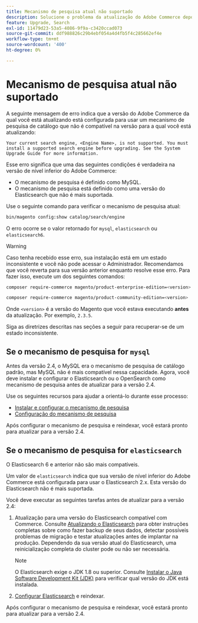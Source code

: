 ```yaml
---
title: Mecanismo de pesquisa atual não suportado
description: Solucione o problema da atualização do Adobe Commerce depois de encontrar um erro sobre um mecanismo de pesquisa não compatível.
feature: Upgrade, Search
exl-id: 11479d23-53a5-4086-9f9a-c3420ccad073
source-git-commit: ddf988826c29b4ebf054a4d4fb5f4c285662ef4e
workflow-type: tm+mt
source-wordcount: '400'
ht-degree: 0%

---
```


# Mecanismo de pesquisa atual não suportado

A seguinte mensagem de erro indica que a versão do Adobe Commerce da qual você está atualizando está configurada para usar um mecanismo de pesquisa de catálogo que não é compatível na versão para a qual você está atualizando:

```terminal
Your current search engine, <Engine Name>, is not supported. You must install a supported search engine before upgrading. See the System Upgrade Guide for more information.
```

Esse erro significa que uma das seguintes condições é verdadeira na versão de nível inferior do Adobe Commerce:

- O mecanismo de pesquisa é definido como MySQL.
- O mecanismo de pesquisa está definido como uma versão do Elasticsearch que não é mais suportada.

Use o seguinte comando para verificar o mecanismo de pesquisa atual:

```bash
bin/magento config:show catalog/search/engine
```

O erro ocorre se o valor retornado for `mysql`, `elasticsearch` ou `elasticsearch6`.

>[!WARNING]
>
>Caso tenha recebido esse erro, sua instalação está em um estado inconsistente e você não pode acessar o Administrador. Recomendamos que você reverta para sua versão anterior enquanto resolve esse erro. Para fazer isso, execute um dos seguintes comandos:
>
>```bash
>composer require-commerce magento/product-enterprise-edition=<version>
>```
>
>```bash
>composer require-commerce magento/product-community-edition=<version>
>```
>
>Onde `<version>` é a versão do Magento que você estava executando **antes** da atualização. Por exemplo, `2.3.5`.

Siga as diretrizes descritas nas seções a seguir para recuperar-se de um estado inconsistente.

## Se o mecanismo de pesquisa for `mysql`

Antes da versão 2.4, o MySQL era o mecanismo de pesquisa de catálogo padrão, mas MySQL não é mais compatível nessa capacidade. Agora, você deve instalar e configurar o Elasticsearch ou o OpenSearch como mecanismo de pesquisa antes de atualizar para a versão 2.4.

Use os seguintes recursos para ajudar a orientá-lo durante esse processo:

- [Instalar e configurar o mecanismo de pesquisa](../../configuration/search/overview-search.md)
- [Configuração do mecanismo de pesquisa](../../configuration/search/configure-search-engine.md)

Após configurar o mecanismo de pesquisa e reindexar, você estará pronto para atualizar para a versão 2.4.

## Se o mecanismo de pesquisa for `elasticsearch`

O Elasticsearch 6 e anterior não são mais compatíveis.

Um valor de `elasticsearch` indica que sua versão de nível inferior do Adobe Commerce está configurada para usar o Elasticsearch 2.x. Esta versão do Elasticsearch não é mais suportada.

Você deve executar as seguintes tarefas antes de atualizar para a versão 2.4:

1. Atualização para uma versão do Elasticsearch compatível com Commerce. Consulte [Atualizando o Elasticsearch](https://www.elastic.co/guide/en/elasticsearch/reference/current/setup-upgrade.html) para obter instruções completas sobre como fazer backup de seus dados, detectar possíveis problemas de migração e testar atualizações antes de implantar na produção. Dependendo da sua versão atual do Elasticsearch, uma reinicialização completa do cluster pode ou não ser necessária.

   >[!NOTE]
   >
   >O Elasticsearch exige o JDK 1.8 ou superior. Consulte [Instalar o Java Software Development Kit (JDK)](../../installation/prerequisites/search-engine/overview.md#install-the-java-software-development-kit-jdk) para verificar qual versão do JDK está instalada.

1. [Configurar Elasticsearch](../../configuration/search/configure-search-engine.md) e reindexar.

Após configurar o mecanismo de pesquisa e reindexar, você estará pronto para atualizar para a versão 2.4.
